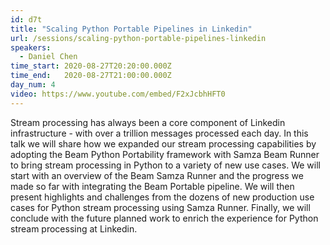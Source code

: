 ```yaml
---
id: d7t
title: "Scaling Python Portable Pipelines in Linkedin"
url: /sessions/scaling-python-portable-pipelines-linkedin
speakers:
  - Daniel Chen
time_start: 2020-08-27T20:20:00.000Z
time_end:   2020-08-27T21:00:00.000Z
day_num: 4
video: https://www.youtube.com/embed/F2xJcbhHFT0
---
```


Stream processing has always been a core component of Linkedin infrastructure - with over a trillion messages processed each day. In this talk we will share how we expanded our stream processing capabilities by adopting the Beam Python Portability framework with Samza Beam Runner to bring stream processing in Python to a variety of new use cases. We will start with an overview of the Beam Samza Runner and the progress we made so far with integrating the Beam Portable pipeline. We will then present highlights and challenges from the dozens of new production use cases for Python stream processing using Samza Runner. Finally, we will conclude with the future planned work to enrich the experience for Python stream processing at Linkedin.

